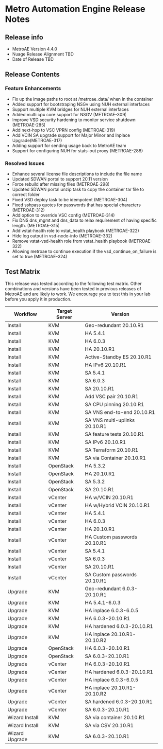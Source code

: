 # Metro Automation Engine Release Notes

## Release info

* MetroAE Version 4.4.0
* Nuage Release Alignment TBD
* Date of Release TBD

## Release Contents

### Feature Enhancements
* Fix up the image paths to root at /metroae_data/ when in the container
* Added support for bootstraping NSGv using NUH external interfaces
* Support multiple KVM bridges for NUH external interfaces
* Added multi cpu core support for NSGV (METROAE-309)
* Improve VSD security hardening to monitor service shutdown (METROAE-285)
* Add next-hop to VSC VPRN config (METROAE-319)
* Add VCIN SA upgrade support for Major Minor and Inplace Upgrade(METROAE-317)
* Adding support for sending usage back to MetroAE team
* Support for configuring NUH for stats-out proxy (METROAE-288)

### Resolved Issues
* Enhance several license file descriptions to include the file name
* Updated SDWAN portal to support 20.11 version
* Force rebuild after missing files (METROAE-298)
* Updated SDWAN portal unzip task to copy the container tar file to correct folder
* Fixed VSD deploy task to be idempotent (METROAE-304)
* Fixed sshpass quotes for passwords that has special characters (METROAE-312)
* Add option to override VSC config (METROAE-314)
* Fix DNS dns_mgmt and dns_data to relax requirement of having specific length. (METROAE-315)
* Add vstat-health role to vstat_health playbook (METROAE-322)
* Hide log output in vsd-node-info (METROAE-332)
* Remove vstat-vsd-health role from vstat_health playbook (METROAE-322)
* Allowing metroae to continue execution if the vsd_continue_on_failure is set to true (METROAE-324)

## Test Matrix

This release was tested according to the following test matrix. Other combinations and versions have been tested in previous releases of MetroAE and are likely to work. We encourage you to test this in your lab before you apply it in production.

Workflow | Target Server | Version
-------- | -------- | --------
Install | KVM | Geo-redundant 20.10.R1
Install | KVM | HA 5.4.1
Install | KVM | HA 6.0.3
Install | KVM | HA 20.10.R1
Install | KVM | Active-Standby ES 20.10.R1
Install | KVM | HA IPv6 20.10.R1
Install | KVM | SA 5.4.1
Install | KVM | SA 6.0.3
Install | KVM | SA 20.10.R1
Install | KVM | Add VSC pair 20.10.R1
Install | KVM | SA CPU pinning 20.10.R1
Install | KVM | SA VNS end-to-end 20.10.R1
Install | KVM | SA VNS multi-uplinks 20.10.R1
Install | KVM | SA feature tests 20.10.R1
Install | KVM | SA IPv6 20.10.R1
Install | KVM | SA Terraform 20.10.R1
Install | KVM | SA via Container 20.10.R1
Install | OpenStack | HA 5.3.2
Install | OpenStack | HA 20.10.R1
Install | OpenStack | SA 5.3.2
Install | OpenStack | SA 20.10.R1
Install | vCenter | HA w/VCIN 20.10.R1
Install | vCenter | HA w/Hybrid VCIN 20.10.R1
Install | vCenter | HA 5.4.1
Install | vCenter | HA 6.0.3
Install | vCenter | HA 20.10.R1
Install | vCenter | HA Custom passwords 20.10.R1
Install | vCenter | SA 5.4.1
Install | vCenter | SA 6.0.3
Install | vCenter | SA 20.10.R1
Install | vCenter | SA Custom passwords 20.10.R1
Upgrade | KVM | Geo-redundant 6.0.3-20.10.R1
Upgrade | KVM | HA 5.4.1-6.0.3
Upgrade | KVM | HA inplace 6.0.3-6.0.5
Upgrade | KVM | HA 6.0.3-20.10.R1
Upgrade | KVM | HA hardened 6.0.3-20.10.R1
Upgrade | KVM | HA inplace 20.10.R1-20.10.R2
Upgrade | OpenStack | HA 6.0.3-20.10.R1
Upgrade | OpenStack | SA 6.0.3-20.10.R1
Upgrade | vCenter | HA 6.0.3-20.10.R1
Upgrade | vCenter | HA hardened 6.0.3-20.10.R1
Upgrade | vCenter | HA inplace 6.0.3-6.0.5
Upgrade | vCenter | HA inplace 20.10.R1-20.10.R2
Upgrade | vCenter | SA hardened 6.0.3-20.10.R1
Upgrade | vCenter | SA 6.0.3-20.10.R1
Wizard Install | KVM | SA via container 20.10.R1
Wizard Install | KVM | SA via CSV 20.10.R1
Wizard Upgrade | KVM | SA 6.0.3-20.10.R1
